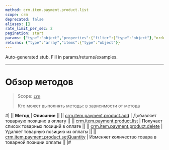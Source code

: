 ```yaml
---
method: crm.item.payment.product.list
scope: crm
deprecated: false
aliases: []
rate_limit_per_sec: 2
pagination: start
params: {"type":"object","properties":{"filter":{"type":"object"},"order":{"type":"object"},"select":{"type":"array","items":{"type":"string"}},"start":{"type":["integer","string"]}}}
returns: {"type":"array","items":{"type":"object"}}
---
```


Auto-generated stub. Fill in params/returns/examples.

---

# Обзор методов

> Scope: [`crm`](../../../../scopes/permissions.md)
>
> Кто может выполнять методы: в зависимости от метода

#|
|| **Метод** | **Описание** ||
|| [crm.item.payment.product.add](./crm-item-payment-product-add.md) | Добавляет товарную позицию в оплату ||
|| [crm.item.payment.product.list](./crm-item-payment-product-list.md) | Получает список товарных позиций в оплате  ||
|| [crm.item.payment.product.delete](./crm-item-payment-product-delete.md) | Удаляет товарную позицию из оплаты ||
|| [crm.item.payment.product.setQuantity](./crm-item-payment-product-set-quantity.md) | Изменяет количество товара в товарной позиции оплаты ||
|#
